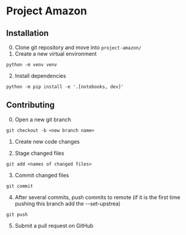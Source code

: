 # Project Amazon

## Installation

0. Clone git repository and move into `project-amazon/`
1. Create a new virtual environment
```
python -m venv venv
```
2. Install dependencies
```
python -m pip install -e '.[notebooks, dev]'
```

## Contributing
0. Open a new git branch
```
git checkout -b <new branch name>
```
1. Create new code changes

2. Stage changed files
```
git add <names of changed files>
```

3. Commit changed files
```
git commit
```
4. After several commits, push commits to remote (if it is the first time pushing this branch add the --set-upstrea)
```
git push
```

5. Submit a pull request on GitHub